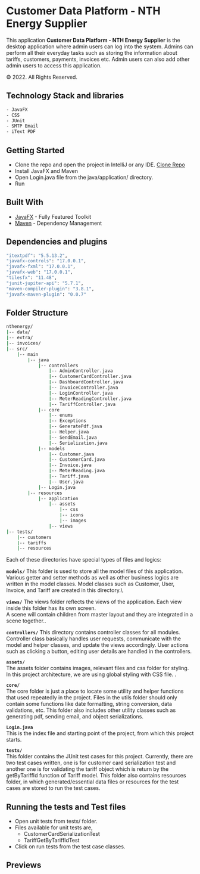 # Customer Data Platform - NTH Energy Supplier

This application **Customer Data Platform - NTH Energy Supplier** is the desktop application where admin users can log into the system. Admins can perform all their everyday tasks such as storing the information about tariffs, customers, payments, invoices etc. Admin users can also add other admin users to access this application. 

© 2022. All Rights Reserved.

## Technology Stack and libraries
```sh
- JavaFX
- CSS
- JUnit
- SMTP Email
- iText PDF
```

## Getting Started
- Clone the repo and open the project in IntelliJ or any IDE. [Clone Repo](https://github.com/ashwingrg11/NTHEnergy)
- Install JavaFX and Maven
- Open Login.java file from the java/application/ directory.
- Run

## Built With

- [JavaFX](https://openjfx.io/) - Fully Featured Toolkit
- [Maven](https://maven.apache.org/) - Dependency Management

## Dependencies and plugins

```sh
"itextpdf": "5.5.13.2",
"javafx-controls": "17.0.0.1",
"javafx-fxml": "17.0.0.1",
"javafx-web": "17.0.0.1",
"tilesfx": "11.48",
"junit-jupiter-api": "5.7.1",
"maven-compiler-plugin": "3.8.1",
"javafx-maven-plugin": "0.0.7"
```
## Folder Structure

```sh
nthenergy/
|-- data/
|-- extra/
|-- invoices/
|-- src/
    |-- main
        |-- java
            |-- controllers
                |-- AdminController.java
                |-- CustomerCardController.java
                |-- DashboardController.java
                |-- InvoiceController.java
                |-- LoginController.java
                |-- MeterReadingController.java
                |-- TariffController.java
            |-- core
                |-- enums
                |-- Exceptions
                |-- GeneratePdf.java
                |-- Helper.java
                |-- SendEmail.java
                |-- Serialization.java
            |-- models
                |-- Customer.java
                |-- CustomerCard.java
                |-- Invoice.java
                |-- MeterReading.java
                |-- Tariff.java
                |-- User.java
            |-- Login.java
        |-- resources
            |-- application
                |-- assets
                    |-- css
                    |-- icons
                    |-- images
                |-- views
|-- tests/
    |-- customers
    |-- tariffs
    |-- resources
```
Each of these directories have special types of files and logics:

**` models/ `**
This folder is used to store all the model files of this application. Various getter and setter methods as well as other business logics are written in the model classes. Model classes such as Customer, User, Invoice, and Tariff are created in this directory.\

**` views/ `**
The views folder reflects the views of the application. Each view inside this folder has its own screen.\
A scene will contain children from master layout and they are integrated in a scene together..

**` controllers/ `**
This directory contains controller classes for all modules. Controller class basically handles user requests, communicate with the model and helper classes, and update the views accordingly. User actions such as clicking a button, editing user details are handled in the controllers.

**` assets/ `**\
The assets folder contains images, relevant files and css folder for styling. In this project architecture, we are using global styling with CSS file. .

**` core/ `**\
The core folder is just a place to locate some utility and helper functions that used repeatedly in the project. Files in the utils folder should only contain some functions like date formatting, string conversion, data validations, etc. This folder also includes other utility classes such as generating pdf, sending email, and object serializations.

**` Login.java `**\
This is the index file and starting point of the project, from which this project starts.

**` tests/ `**\
This folder contains the JUnit test cases for this project. Currently, there are two test cases written, one is for customer card serialization test and another one is for validating the tariff object which is return by the getByTariffId function of Tariff model. This folder also contains resources folder, in which generated/essential data files or resources for the test cases are stored to run the test cases.

## Running the tests and Test files
- Open unit tests from tests/ folder.
- Files available for unit tests are,
  - CustomerCardSerializationTest
  - TariffGetByTariffIdTest
- Click on run tests from the test case classes.

## Previews

